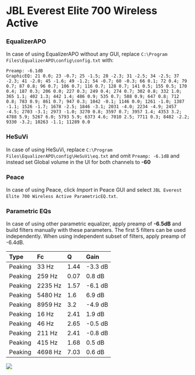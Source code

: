 # JBL Everest Elite 700 Wireless Active

### EqualizerAPO
In case of using EqualizerAPO without any GUI, replace `C:\Program Files\EqualizerAPO\config\config.txt`
with:
```
Preamp: -6.1dB
GraphicEQ: 21 0.0; 23 -0.7; 25 -1.5; 28 -2.3; 31 -2.5; 34 -2.5; 37 -2.3; 41 -2.0; 45 -1.6; 49 -1.2; 54 -0.7; 60 -0.3; 66 0.1; 72 0.4; 79 0.7; 87 0.8; 96 0.7; 106 0.7; 116 0.7; 128 0.7; 141 0.5; 155 0.5; 170 0.4; 187 0.3; 206 0.0; 227 0.3; 249 0.4; 274 0.7; 302 0.8; 332 1.0; 365 1.1; 402 1.3; 442 1.4; 486 0.9; 535 0.7; 588 0.9; 647 0.8; 712 0.8; 783 0.9; 861 0.7; 947 0.3; 1042 -0.1; 1146 0.0; 1261 -1.0; 1387 -1.1; 1526 -1.7; 1678 -2.5; 1846 -3.1; 2031 -4.0; 2234 -4.9; 2457 -4.5; 2703 -3.1; 2973 -1.0; 3270 0.8; 3597 0.7; 3957 1.4; 4353 3.2; 4788 5.9; 5267 6.0; 5793 5.9; 6373 4.6; 7010 2.5; 7711 0.3; 8482 -2.2; 9330 -3.2; 10263 -1.1; 11289 0.0
```

### HeSuVi
In case of using HeSuVi, replace `C:\Program Files\EqualizerAPO\config\HeSuVi\eq.txt` and omit `Preamp:
-6.1dB` and instead set Global volume in the UI for both channels to **-60**

### Peace
In case of using Peace, click *Import* in Peace GUI and select `JBL Everest Elite 700 Wireless Active ParametricEQ.txt`.

### Parametric EQs
In case of using other parametric equalizer, apply preamp of **-6.5dB** and build filters manually
with these parameters. The first 5 filters can be used independently.
When using independent subset of filters, apply preamp of -6.4dB.

| Type    | Fc      |    Q | Gain    |
|:--------|:--------|:-----|:--------|
| Peaking | 33 Hz   | 1.44 | -3.3 dB |
| Peaking | 259 Hz  | 0.07 | 0.8 dB  |
| Peaking | 2235 Hz | 1.57 | -6.1 dB |
| Peaking | 5480 Hz | 1.6  | 6.9 dB  |
| Peaking | 8959 Hz | 3.2  | -4.9 dB |
| Peaking | 16 Hz   | 2.41 | 1.9 dB  |
| Peaking | 46 Hz   | 2.65 | -0.5 dB |
| Peaking | 211 Hz  | 2.41 | -0.8 dB |
| Peaking | 415 Hz  | 1.68 | 0.5 dB  |
| Peaking | 4698 Hz | 7.03 | 0.6 dB  |

![](https://raw.githubusercontent.com/jaakkopasanen/AutoEq/master/results/innerfidelity/sbaf-serious/JBL%20Everest%20Elite%20700%20Wireless%20Active/JBL%20Everest%20Elite%20700%20Wireless%20Active.png)